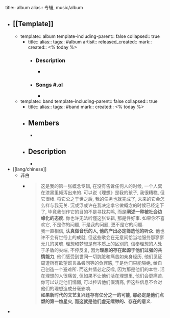 title:: album
alias:: 专辑, music/album

- ## [[Template]]
  - template:: album
    template-including-parent:: false
    collapsed:: true
    - title:: 
      alias:: 
      tags:: #album
      artisit:: 
      released_created:: 
      mark:: 
      created:: <% today %>
      - ### Description
        -
      - ### Songs #.ol
        -
  - template:: band
    template-including-parent:: false
    collapsed:: true
    - title:: 
      alias:: 
      tags:: #band 
      mark:: 
      created:: <% today %>
    - ## Members
      -
    - ## Description
      -
- [[lang/chinese]]
  - 非白
    - > 这是我的第一张概念专辑, 在没有告诉任何人的时候, 一个人窝在漆黑里倾泻出来的. 可以说《理想》是我的孩子, 我很糟糕, 但它很棒. 将它公之于世之后, 我的任务也就完成了, 未来的它会怎么样与我无关. 沉或浮或许在我决定拿它做概念的时候已经定下了, 毕竟我创作它的目的不是寻找共鸣, 而是**阐述一种被社会边缘化的态度**.  你也许无法听懂这张专辑, 那是件好事. 如果你不喜欢它, 不是你的问题, 不是我的问题, 更不是它的问题.   
      我一直相信, **认真做音乐的人, 他的产出必定筛选他的听众**. 他也许不会有世俗上的成就, 但这些歌会在无意间恰当地服务那寥寥无几的灵魂.  理想和梦想是有本质上的区别的, 信奉理想的人处于矛盾的尖端, 不停反复, 因为**理想的存在起源于他们过强的共情能力**, 他们感受到世间一切肮脏和痛苦如亲身经历, 他们见证周遭所有欲望谎言品尝同等的负罪感, 于是他们只能隔绝, 给自己创造一个避难所. 而这共情必定反噬, 因为那是他们的本性. 活在理想的人很痛苦, 但如果不让他们活在理想里, 他们会更痛苦.  你可以认定他们懦弱, 可以控诉他们假清高, 但这些信息不会对他们的理想造成分毫影响.  
      **如果新时代的文艺复兴还存有亿分之一的可能, 那必定是他们点燃的第一烛星火, 而这就是他们虚无缥缈的、存在的意义**.
-